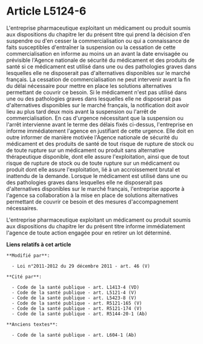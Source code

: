 # Article L5124-6

L'entreprise pharmaceutique exploitant un médicament ou produit soumis aux dispositions du chapitre Ier du présent titre qui
prend la décision d'en suspendre ou d'en cesser la commercialisation ou qui a connaissance de faits susceptibles d'entraîner
la suspension ou la cessation de cette commercialisation en informe au moins un an avant la date envisagée ou prévisible
l'Agence nationale de sécurité du médicament et des produits de santé  si ce médicament est utilisé dans une ou des
pathologies graves dans lesquelles elle ne disposerait pas d'alternatives disponibles sur le marché français. La cessation de
commercialisation ne peut intervenir avant la fin du délai nécessaire pour mettre en place les solutions alternatives
permettant de couvrir ce besoin. Si le médicament n'est pas utilisé dans une ou des pathologies graves dans lesquelles elle
ne disposerait pas d'alternatives disponibles sur le marché français, la notification doit avoir lieu au plus tard deux mois
avant la suspension ou l'arrêt de commercialisation. En cas d'urgence nécessitant que la suspension ou l'arrêt intervienne
avant le terme des délais fixés ci-dessus, l'entreprise en informe immédiatement l'agence en justifiant de cette urgence.
Elle doit en outre informer de manière motivée l'Agence nationale de sécurité du médicament et des produits de santé  de tout
risque de rupture de stock ou de toute rupture sur un médicament ou produit sans alternative thérapeutique disponible, dont
elle assure l'exploitation, ainsi que de tout risque de rupture de stock ou de toute rupture sur un médicament ou produit
dont elle assure l'exploitation, lié à un accroissement brutal et inattendu de la demande. Lorsque le médicament est utilisé
dans une ou des pathologies graves dans lesquelles elle ne disposerait pas d'alternatives disponibles sur le marché français,
l'entreprise apporte à l'agence sa collaboration à la mise en place de solutions alternatives permettant de couvrir ce besoin
et des mesures d'accompagnement nécessaires. 

L'entreprise pharmaceutique exploitant un médicament ou produit soumis aux dispositions du chapitre Ier du présent titre
informe immédiatement l'agence de toute action engagée pour en retirer un lot déterminé.

**Liens relatifs à cet article**

	**Modifié par**:

	  - Loi n°2011-2012 du 29 décembre 2011 - art. 46 (V)

	**Cité par**:

	  - Code de la santé publique - art. L1413-4 (VD)
	  - Code de la santé publique - art. L5121-4 (V)
	  - Code de la santé publique - art. L5423-8 (V)
	  - Code de la santé publique - art. R5121-165 (V)
	  - Code de la santé publique - art. R5121-174 (V)
	  - Code de la santé publique - art. R5144-20-1 (Ab)

	**Anciens textes**:

	  - Code de la santé publique - art. L604-1 (Ab)
